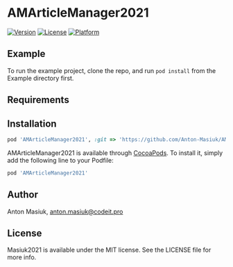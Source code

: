 # AMArticleManager2021

[![Version](https://img.shields.io/cocoapods/v/AMArticleManager2021.svg?style=flat)](https://cocoapods.org/pods/AMArticleManager2021)
[![License](https://img.shields.io/cocoapods/l/AMArticleManager2021.svg?style=flat)](https://cocoapods.org/pods/AMArticleManager2021)
[![Platform](https://img.shields.io/cocoapods/p/AMArticleManager2021.svg?style=flat)](https://cocoapods.org/pods/AMArticleManager2021)

## Example

To run the example project, clone the repo, and run `pod install` from the Example directory first.

## Requirements

## Installation

```ruby
pod 'AMArticleManager2021', :git => 'https://github.com/Anton-Masiuk/AMArticleManager2021.git'
```

AMArticleManager2021 is available through [CocoaPods](https://cocoapods.org). To install
it, simply add the following line to your Podfile:

```ruby
pod 'AMArticleManager2021'
```

## Author

Anton Masiuk, anton.masiuk@codeit.pro

## License

Masiuk2021 is available under the MIT license. See the LICENSE file for more info.
